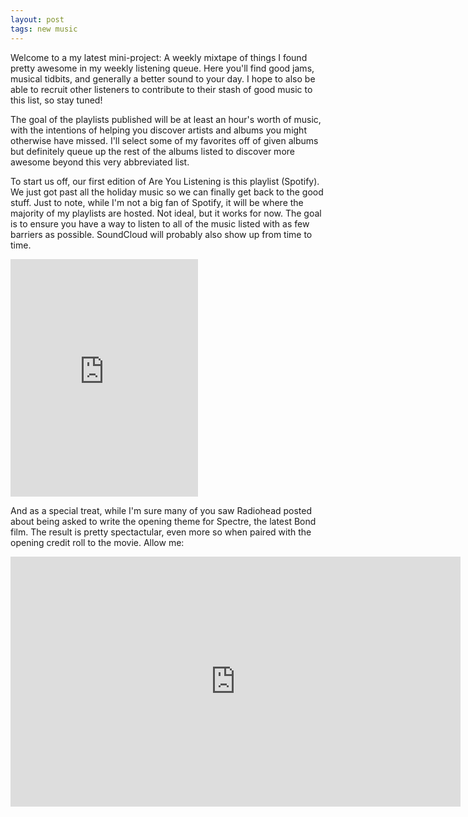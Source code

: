 ```yaml
---
layout: post
tags: new music
---
```


Welcome to a my latest mini-project: A weekly mixtape of things I found pretty awesome in my weekly listening queue. Here you'll find good jams, musical tidbits, and generally a better sound to your day. I hope to also be able to recruit other listeners to contribute to their stash of good music to this list, so stay tuned!

The goal of the playlists published will be at least an hour's worth of music, with the intentions of helping you discover artists and albums you might otherwise have missed. I'll select some of my favorites off of given albums but definitely queue up the rest of the albums listed to discover more awesome beyond this very abbreviated list.

To start us off, our first edition of Are You Listening is this playlist (Spotify). We just got past all the holiday music so we can finally get back to the good stuff. Just to note, while I'm not a big fan of Spotify, it will be where the majority of my playlists are hosted. Not ideal, but it works for now. The goal is to ensure you have a way to listen to all of the music listed with as few barriers as possible. SoundCloud will probably also show up from time to time.

<iframe src="https://embed.spotify.com/?uri=spotify%3Auser%3Aplukevdh%3Aplaylist%3A4MVRLWnn15XbahsvyVqF6X" width="300" height="380" frameborder="0" allowtransparency="true"></iframe>

And as a special treat, while I'm sure many of you saw Radiohead posted about being asked to write the opening theme for Spectre, the latest Bond film. The result is pretty spectactular, even more so when paired with the opening credit roll to the movie. Allow me:

<iframe width="720" height="400" src="https://www.youtube.com/embed/-tbn-VEl67g" frameborder="0" allowfullscreen></iframe>

